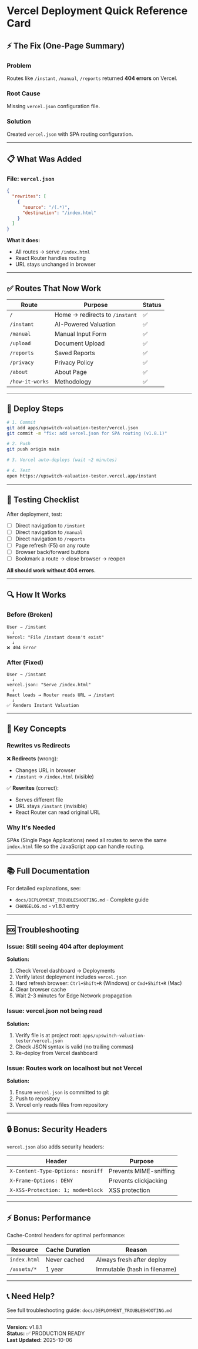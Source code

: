 # Vercel Deployment Quick Reference Card

## ⚡ The Fix (One-Page Summary)

### Problem
Routes like `/instant`, `/manual`, `/reports` returned **404 errors** on Vercel.

### Root Cause
Missing `vercel.json` configuration file.

### Solution
Created `vercel.json` with SPA routing configuration.

---

## 📋 What Was Added

### File: `vercel.json`
```json
{
  "rewrites": [
    {
      "source": "/(.*)",
      "destination": "/index.html"
    }
  ]
}
```

**What it does:**
- All routes → serve `/index.html`
- React Router handles routing
- URL stays unchanged in browser

---

## ✅ Routes That Now Work

| Route | Purpose | Status |
|-------|---------|--------|
| `/` | Home → redirects to `/instant` | ✅ |
| `/instant` | AI-Powered Valuation | ✅ |
| `/manual` | Manual Input Form | ✅ |
| `/upload` | Document Upload | ✅ |
| `/reports` | Saved Reports | ✅ |
| `/privacy` | Privacy Policy | ✅ |
| `/about` | About Page | ✅ |
| `/how-it-works` | Methodology | ✅ |

---

## 🚀 Deploy Steps

```bash
# 1. Commit
git add apps/upswitch-valuation-tester/vercel.json
git commit -m "fix: add vercel.json for SPA routing (v1.8.1)"

# 2. Push
git push origin main

# 3. Vercel auto-deploys (wait ~2 minutes)

# 4. Test
open https://upswitch-valuation-tester.vercel.app/instant
```

---

## 🧪 Testing Checklist

After deployment, test:

- [ ] Direct navigation to `/instant`
- [ ] Direct navigation to `/manual`
- [ ] Direct navigation to `/reports`
- [ ] Page refresh (F5) on any route
- [ ] Browser back/forward buttons
- [ ] Bookmark a route → close browser → reopen

**All should work without 404 errors.**

---

## 🔍 How It Works

### Before (Broken)
```
User → /instant
  ↓
Vercel: "File /instant doesn't exist"
  ↓
❌ 404 Error
```

### After (Fixed)
```
User → /instant
  ↓
vercel.json: "Serve /index.html"
  ↓
React loads → Router reads URL → /instant
  ↓
✅ Renders Instant Valuation
```

---

## 🎯 Key Concepts

### Rewrites vs Redirects

❌ **Redirects** (wrong):
- Changes URL in browser
- `/instant` → `/index.html` (visible)

✅ **Rewrites** (correct):
- Serves different file
- URL stays `/instant` (invisible)
- React Router can read original URL

### Why It's Needed

SPAs (Single Page Applications) need all routes to serve the same `index.html` file so the JavaScript app can handle routing.

---

## 📚 Full Documentation

For detailed explanations, see:
- `docs/DEPLOYMENT_TROUBLESHOOTING.md` - Complete guide
- `CHANGELOG.md` - v1.8.1 entry

---

## 🆘 Troubleshooting

### Issue: Still seeing 404 after deployment

**Solution:**
1. Check Vercel dashboard → Deployments
2. Verify latest deployment includes `vercel.json`
3. Hard refresh browser: `Ctrl+Shift+R` (Windows) or `Cmd+Shift+R` (Mac)
4. Clear browser cache
5. Wait 2-3 minutes for Edge Network propagation

### Issue: vercel.json not being read

**Solution:**
1. Verify file is at project root: `apps/upswitch-valuation-tester/vercel.json`
2. Check JSON syntax is valid (no trailing commas)
3. Re-deploy from Vercel dashboard

### Issue: Routes work on localhost but not Vercel

**Solution:**
1. Ensure `vercel.json` is committed to git
2. Push to repository
3. Vercel only reads files from repository

---

## 🔒 Bonus: Security Headers

`vercel.json` also adds security headers:

| Header | Purpose |
|--------|---------|
| `X-Content-Type-Options: nosniff` | Prevents MIME-sniffing |
| `X-Frame-Options: DENY` | Prevents clickjacking |
| `X-XSS-Protection: 1; mode=block` | XSS protection |

---

## ⚡ Bonus: Performance

Cache-Control headers for optimal performance:

| Resource | Cache Duration | Reason |
|----------|----------------|--------|
| `index.html` | Never cached | Always fresh after deploy |
| `/assets/*` | 1 year | Immutable (hash in filename) |

---

## 📞 Need Help?

See full troubleshooting guide:
`docs/DEPLOYMENT_TROUBLESHOOTING.md`

---

**Version:** v1.8.1  
**Status:** ✅ PRODUCTION READY  
**Last Updated:** 2025-10-06
